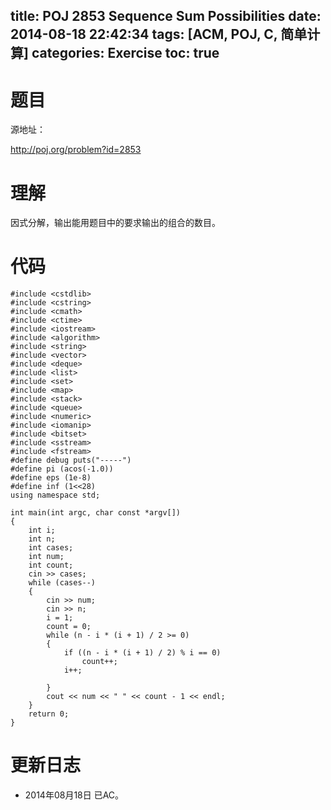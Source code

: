 title: POJ 2853 Sequence Sum Possibilities
date: 2014-08-18 22:42:34
tags: [ACM, POJ, C, 简单计算]
categories: Exercise
toc: true
---
# 题目
源地址：

http://poj.org/problem?id=2853

# 理解
因式分解，输出能用题目中的要求输出的组合的数目。

<!-- more -->

# 代码
```#include <cstdio>
#include <cstdlib>
#include <cstring>
#include <cmath>
#include <ctime>
#include <iostream>
#include <algorithm>
#include <string>
#include <vector>
#include <deque>
#include <list>
#include <set>
#include <map>
#include <stack>
#include <queue>
#include <numeric>
#include <iomanip>
#include <bitset>
#include <sstream>
#include <fstream>
#define debug puts("-----")
#define pi (acos(-1.0))
#define eps (1e-8)
#define inf (1<<28)
using namespace std;

int main(int argc, char const *argv[])
{
    int i;
    int n;
    int cases;
    int num;
    int count;
    cin >> cases;
    while (cases--)
    {
        cin >> num;
        cin >> n;
        i = 1;
        count = 0;
        while (n - i * (i + 1) / 2 >= 0)
        {
            if ((n - i * (i + 1) / 2) % i == 0)
                count++;
            i++;

        }
        cout << num << " " << count - 1 << endl;
    }
    return 0;
}
```
# 更新日志
- 2014年08月18日 已AC。